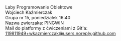 Laby Programowanie Obiektowe\
Wojciech Kaźmierczak\
Grupa nr 15, poniedziałek 16:40\
Nazwa zwierzaka: PINGWIN\
Mail do platformy z ćwiczeniami z Git'a: 119811949+wkazmierczak@users.noreply.github.com
